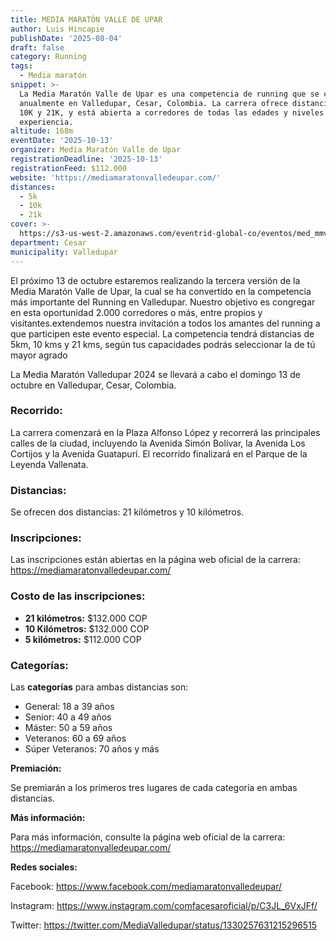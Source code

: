 ```yaml
---
title: MEDIA MARATÓN VALLE DE UPAR
author: Luis Hincapie
publishDate: '2025-08-04'
draft: false
category: Running
tags:
  - Media maratón
snippet: >-
  La Media Maratón Valle de Upar es una competencia de running que se celebra
  anualmente en Valledupar, Cesar, Colombia. La carrera ofrece distancias de 5K,
  10K y 21K, y está abierta a corredores de todas las edades y niveles de
  experiencia.
altitude: 168m
eventDate: '2025-10-13'
organizer: Media Maratón Valle de Upar
registrationDeadline: '2025-10-13'
registrationFeed: $112.000
website: 'https://mediamaratonvalledeupar.com/'
distances:
  - 5k
  - 10k
  - 21k
cover: >-
  https://s3-us-west-2.amazonaws.com/eventrid-global-co/eventos/med_mmvdu/aea20416fc68f52eac6ab18f7f1847e1.jpg
department: Cesar
municipality: Valledupar
---
```


El próximo 13 de octubre estaremos realizando la tercera versión de la Media Maratón Valle de Upar, la cual se ha
convertido en la competencia más importante del Running en Valledupar. Nuestro objetivo es congregar en esta oportunidad
2.000 corredores o más, entre propios y visitantes.extendemos nuestra invitación a todos los amantes del running a que
participen este evento especial.
La competencia tendrá distancias de 5km, 10 kms y 21 kms, según tus capacidades podrás seleccionar la de tú mayor agrado

La Media Maratón Valledupar 2024 se llevará a cabo el domingo 13 de octubre en Valledupar, Cesar, Colombia.

### Recorrido:

La carrera comenzará en la Plaza Alfonso López y recorrerá las principales calles de la ciudad, incluyendo la Avenida
Simón Bolívar, la Avenida Los Cortijos y la Avenida Guatapurí. El recorrido finalizará en el Parque de la Leyenda
Vallenata.

### Distancias:

Se ofrecen dos distancias: 21 kilómetros y 10 kilómetros.

### Inscripciones:

Las inscripciones están abiertas en la página web oficial de la carrera: https://mediamaratonvalledeupar.com/

### Costo de las inscripciones:

- **21 kilómetros:** $132.000 COP
- **10 Kilómetros:** $132.000 COP
- **5 kilómetros:** $112.000 COP

### Categorías:

Las **categorías** para ambas distancias son:

- General: 18 a 39 años
- Senior: 40 a 49 años
- Máster: 50 a 59 años
- Veteranos: 60 a 69 años
- Súper Veteranos: 70 años y más

**Premiación:**

Se premiarán a los primeros tres lugares de cada categoría en ambas distancias.

**Más información:**

Para más información, consulte la página web oficial de la carrera: https://mediamaratonvalledeupar.com/

**Redes sociales:**

Facebook: https://www.facebook.com/mediamaratonvalledeupar/

Instagram: https://www.instagram.com/comfacesaroficial/p/C3JL_6VxJFf/

Twitter: https://twitter.com/MediaValledupar/status/1330257631215296515
